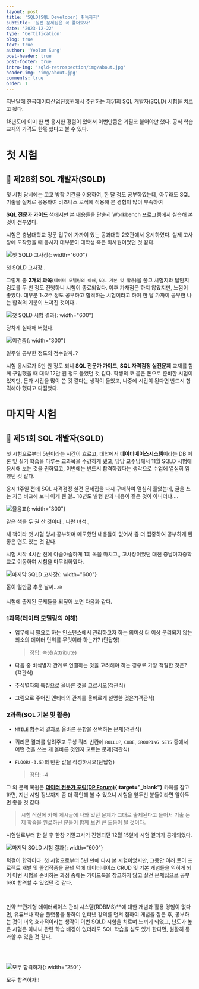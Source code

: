 ```yaml
---
layout: post
title: 'SQLD(SQL Developer) 취득까지'
subtitle: '실전 문제집은 꼭 풀어보자'
date: '2023-12-22'
type: 'Certification'
blog: true
text: true
author: 'Yeolam Sung'
post-header: true
post-footer: true
intro-img: 'sqld-retrospection/img/about.jpg'
header-img: 'img/about.jpg'
comments: true
order: 1
---
```


지난달에 한국데이터산업진흥원에서 주관하는 제51회 SQL 개발자(SQLD) 시험을 치르고 왔다.

18년도에 이미 한 번 응시한 경험이 있어서 이번만큼은 기필코 붙어야만 했다. 공식 학습 교재의 가격도 한몫 했다고 볼 수 있다.

# 첫 시험

## 📝 제28회 SQL 개발자(SQLD)

첫 시험 당시에는 고교 방학 기간을 이용하여, 한 달 정도 공부하였는데, 아무래도 SQL 기술을 실제로 응용하여 비즈니스 로직에 적용해 본 경험이 많이 부족하여

**SQL 전문가 가이드** 책에서만 본 내용들을 단순히 Workbench 프로그램에서 실습해 본 것이 전부였다.

시험은 충남대학교 정문 입구에 가까이 있는 공과대학 2호관에서 응시하였다. 실제 고사장에 도착했을 때 응시자 대부분이 대학생 혹은 회사원이었던 것 같다.

![첫 SQLD 고사장](img/first-test-place.png){: width="600"}

<figcaption>첫 SQLD 고사장..</figcaption>

그렇게 총 **2개의 과목**(`데이터 모델링의 이해`, `SQL 기본 및 활용`)을 풀고 시험지와 답안지 검토를 두 번 정도 진행하니 시험이 종료되었다. 이후 가채점은 하지 않았지만, 느낌이 좋았다. 대부분 1~2주 정도 공부하고 합격하는 시험이라고 하여 한 달 가까이 공부한 나는 합격의 기분이 느껴진 것이다..

![첫 SQLD 시험 결과](img/2018-result.png){: width="600"}

당차게 실패해 버렸다.

![이건좀](img/hmm.png){: width="300"}

<figcaption>일주일 공부한 정도의 점수랄까..?</figcaption>

시험 응시료가 5만 원 정도 되니 **SQL 전문가 가이드**, **SQL 자격검정 실전문제** 교재를 함께 구입했을 때 대략 12만 원 정도 들었던 것 같다. 학생의 코 묻은 돈으로 준비한 시험이었지만, 돈과 시간을 많이 쓴 것 같다는 생각이 들었고, 나중에 시간이 된다면 반드시 합격해야 했다고 다짐했다.

# 마지막 시험

## 📝 제51회 SQL 개발자(SQLD)

첫 시험으로부터 5년이라는 시간이 흐르고, 대학에서 **데이터베이스시스템**이라는 DB 이론 및 실기 학습을 다루는 교과목을 수강하게 됐고, 담당 교수님께서 11월 SQLD 시험에 응시해 보는 것을 권하였고, 이번에는 반드시 합격하겠다는 생각으로 수업에 열심히 임했던 것 같다.

응시 1주일 전에 SQL 자격검정 실전 문제집을 다시 구매하여 열심히 풀었는데, 글을 쓰는 지금 비교해 보니 이게 웬 걸.. 18년도 발행 판과 내용이 같은 것이 아니더냐....

![물음표](img/question-mark.png){: width="300"}

<figcaption>같은 책을 두 권 산 것이다.. 나란 녀석,,</figcaption>

새 책이라 첫 시험 당시 공부하며 메모했던 내용들이 없어서 좀 더 집중하여 공부하게 된 좋은 면도 있는 것 같다.

시험 시작 4시간 전에 아슬아슬하게 1회 독을 마치고,, 고사장이었던 대전 충남여자중학교로 이동하여 시험을 마무리하였다.

![마지막 SQLD 고사장](img/last-test-place.png){: width="600"}

<figcaption>몸이 얼만큼 추운 날씨...❄️</figcaption>

시험에 출제된 문제들을 되짚어 보면 다음과 같다.

### 1과목(데이터 모델링의 이해)

- 업무에서 필요로 하는 인스턴스에서 관리하고자 하는 의미상 더 이상 분리되지 않는 최소의 데이터 단위를 무엇이라 하는가? (단답형)
  > 정답: 속성(Attribute)
- 다음 중 비식별자 관계로 연결하는 것을 고려해야 하는 경우로 가장 적절한 것은?(객관식)

- 주식별자의 특징으로 올바른 것을 고르시오(객관식)

- 그림으로 주어진 엔티티의 관계를 올바르게 설명한 것은?(객관식)

### 2과목(SQL 기본 및 활용)

- `NTILE` 함수의 결과로 올바른 문항을 선택하는 문제(객관식)

- 쿼리문 결과를 알려주고 구성 쿼리 빈칸에 `ROLLUP`, `CUBE`, `GROUPING SETS` 중에서 어떤 것을 쓰는 게 올바른 것인지 고르는 문제(객관식)

- `FLOOR(-3.5)`의 반환 값을 작성하시오(단답형)
  > 정답: -4

그 외 문제 복원은 **[데이터 전문가 포럼(DP Forum)](https://cafe.naver.com/sqlpd){:target="\_blank"}** 카페를 참고하면, 지난 시험 정보까지 좀 더 확인해 볼 수 있으니 시험을 앞두신 분들이라면 알아두면 좋을 것 같다.

> 시험 직전에 카페 게시글에 나와 있던 문제가 그대로 출제된다고 들어서 기출 문제 학습을 완료하신 분들이 함께 보면 큰 도움이 될 것이다.

시험일로부터 한 달 후 한창 기말고사가 진행되던 12월 15일에 시험 결과가 공개되었다.

![마지막 SQLD 시험 결과](img/2023-result.png){: width="600"}

턱걸이 합격이다. 첫 시험으로부터 5년 만에 다시 본 시험이었지만, 그동안 여러 토이 프로젝트 개발 및 졸업작품을 끝낸 덕에 데이터베이스 CRUD 및 기본 개념들을 익히게 되어 이번 시험을 준비하는 과정 중에는 가이드북을 참고하지 않고 실전 문제집으로 공부하여 합격할 수 있었던 것 같다.

<br/>

만약 **관계형 데이터베이스 관리 시스템(RDBMS)**에 대한 개념과 활용 경험이 없다면, 유튜브나 학습 플랫폼을 통하여 인터넷 강의를 먼저 접하여 개념을 잡은 후, 공부하는 것이 더욱 효과적이라는 생각이 이번 SQLD 시험을 치르며 느끼게 되었고, 난도가 높은 시험은 아니니 관련 학습 배경이 없더라도 SQL 학습을 심도 있게 한다면, 원활히 통과할 수 있을 것 같다.

<br/>
<br/>

![모두 합격하자](img/pass.png){: width="250"}

<figcaption>모두 합격하자!!</figcaption>
